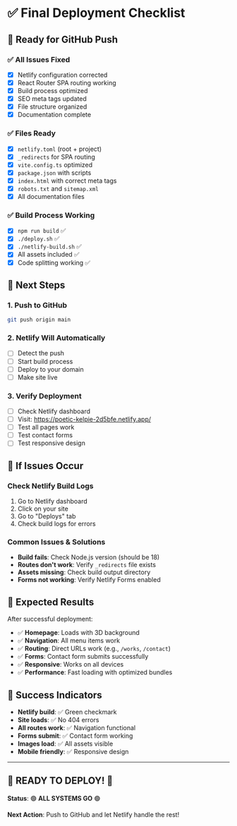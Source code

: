 # ✅ Final Deployment Checklist

## 🚀 Ready for GitHub Push

### ✅ All Issues Fixed
- [x] Netlify configuration corrected
- [x] React Router SPA routing working
- [x] Build process optimized
- [x] SEO meta tags updated
- [x] File structure organized
- [x] Documentation complete

### ✅ Files Ready
- [x] `netlify.toml` (root + project)
- [x] `_redirects` for SPA routing
- [x] `vite.config.ts` optimized
- [x] `package.json` with scripts
- [x] `index.html` with correct meta tags
- [x] `robots.txt` and `sitemap.xml`
- [x] All documentation files

### ✅ Build Process Working
- [x] `npm run build` ✅
- [x] `./deploy.sh` ✅
- [x] `./netlify-build.sh` ✅
- [x] All assets included ✅
- [x] Code splitting working ✅

## 🚀 Next Steps

### 1. Push to GitHub
```bash
git push origin main
```

### 2. Netlify Will Automatically
- [ ] Detect the push
- [ ] Start build process
- [ ] Deploy to your domain
- [ ] Make site live

### 3. Verify Deployment
- [ ] Check Netlify dashboard
- [ ] Visit: https://poetic-kelpie-2d5bfe.netlify.app/
- [ ] Test all pages work
- [ ] Test contact forms
- [ ] Test responsive design

## 🔧 If Issues Occur

### Check Netlify Build Logs
1. Go to Netlify dashboard
2. Click on your site
3. Go to "Deploys" tab
4. Check build logs for errors

### Common Issues & Solutions
- **Build fails**: Check Node.js version (should be 18)
- **Routes don't work**: Verify `_redirects` file exists
- **Assets missing**: Check build output directory
- **Forms not working**: Verify Netlify Forms enabled

## 📱 Expected Results

After successful deployment:
- ✅ **Homepage**: Loads with 3D background
- ✅ **Navigation**: All menu items work
- ✅ **Routing**: Direct URLs work (e.g., `/works`, `/contact`)
- ✅ **Forms**: Contact form submits successfully
- ✅ **Responsive**: Works on all devices
- ✅ **Performance**: Fast loading with optimized bundles

## 🎯 Success Indicators

- **Netlify build**: ✅ Green checkmark
- **Site loads**: ✅ No 404 errors
- **All routes work**: ✅ Navigation functional
- **Forms submit**: ✅ Contact form working
- **Images load**: ✅ All assets visible
- **Mobile friendly**: ✅ Responsive design

---

## 🚀 READY TO DEPLOY! 🚀

**Status**: 🟢 **ALL SYSTEMS GO** 🟢

**Next Action**: Push to GitHub and let Netlify handle the rest!